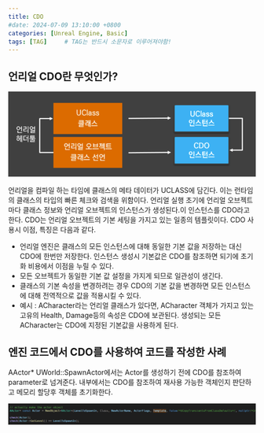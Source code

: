 ```yaml
---
title: CDO
#date: 2024-07-09 13:10:00 +0800
categories: [Unreal Engine, Basic]
tags: [TAG]		# TAG는 반드시 소문자로 이루어져야함!
---
```


## **언리얼 CDO란 무엇인가?**

![CDO_Image](/assets/img/cdo.png)

언리얼을 컴파일 하는 타임에 클래스의 메타 데이터가 UCLASS에 담긴다. 이는 런타임의 클래스의 타입의 빠른 체크와 검색을 위함이다.
언리얼 실행 초기에 언리얼 오브젝트마다 클래스 정보와 언리얼 오브젝트의 인스턴스가 생성된다.이 인스턴스를 CDO라고 한다. CDO는 언리얼 오브젝트의 기본 세팅을 가지고 있는 일종의 템플릿이다.
CDO 사용시 이점, 특징은 다음과 같다.

* 언리얼 엔진은 클래스의 모든 인스턴스에 대해 동일한 기본 값을 저장하는 대신 CDO에 한번만 저장한다. 인스턴스 생성시 기본값은 CDO를 참조하면 되기에 초기화 비용에서 이점을 누릴 수 있다.
* 모든 오브젝트가 동일한 기본 값 설정을 가지게 되므로 일관성이 생긴다.
* 클래스의 기본 속성을 변경하려는 경우 CDO의 기본 값을 변경하면 모든 인스턴스에 대해 전역적으로 값을 적용시킬 수 있다.
* 예시 : ACharacter라는 언리얼 클래스가 있다면, ACharacter 객체가 가지고 있는 고유의 Health, Damage등의 속성은 CDO에 보관된다. 생성되는 모든 ACharacter는 CDO에 지정된 기본값을 사용하게 된다.


## **엔진 코드에서 CDO를 사용하여 코드를 작성한 사례**

AActor* UWorld::SpawnActor에서는 Actor를 생성하기 전에 CDO를 참조하여 parameter로 넘겨준다.
내부에서는 CDO를 참조하여 재사용 가능한 객체인지 판단하고 메모리 할당후 객체를 초기화한다.

![CDO_CodeExample](/assets/img/CDO_CodeExample.png)



